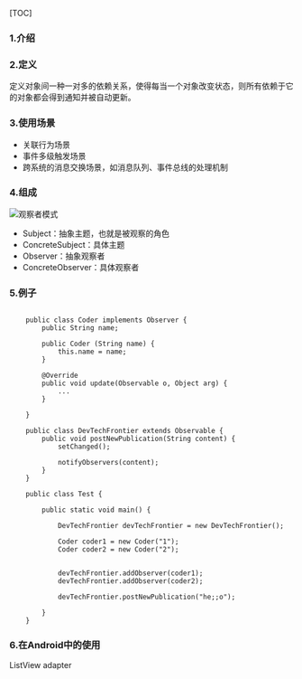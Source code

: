 [TOC]

### 1.介绍



### 2.定义

定义对象间一种一对多的依赖关系，使得每当一个对象改变状态，则所有依赖于它的对象都会得到通知并被自动更新。



### 3.使用场景

- 关联行为场景
- 事件多级触发场景
- 跨系统的消息交换场景，如消息队列、事件总线的处理机制


### 4.组成

![观察者模式](https://github.com/sparkfengbo/AndroidNotes/blob/master/PictureRes/SJMS/%E8%A7%82%E5%AF%9F%E8%80%85%E8%A7%92%E8%89%B2.png?raw=true)

- Subject：抽象主题，也就是被观察的角色
- ConcreteSubject：具体主题
- Observer：抽象观察者
- ConcreteObserver：具体观察者



### 5.例子


```

    public class Coder implements Observer {
        public String name;

        public Coder (String name) {
            this.name = name;
        }

        @Override
        public void update(Observable o, Object arg) {
            ...
        }

    }

    public class DevTechFrontier extends Observable {
        public void postNewPublication(String content) {
            setChanged();

            notifyObservers(content);
        }
    }

    public class Test {

        public static void main() {

            DevTechFrontier devTechFrontier = new DevTechFrontier();

            Coder coder1 = new Coder("1");
            Coder coder2 = new Coder("2");


            devTechFrontier.addObserver(coder1);
            devTechFrontier.addObserver(coder2);

            devTechFrontier.postNewPublication("he;;o");

        }
    }

```

### 6.在Android中的使用

ListView adapter
